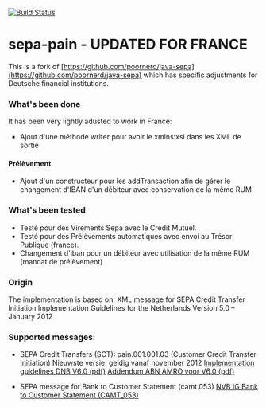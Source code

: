 [![Build Status](https://travis-ci.com/m4nu56/java-sepa.svg?branch=master)](https://travis-ci.com/m4nu56/java-sepa)

# sepa-pain - UPDATED FOR FRANCE

This is a fork of [https://github.com/poornerd/java-sepa](https://github.com/poornerd/java-sepa) which has specific adjustments for Deutsche financial institutions.

### What's been done
It has been very lightly adusted to work in France:
* Ajout d'une méthode writer pour avoir le xmlns:xsi dans les XML de sortie

#### Prélèvement
* Ajout d'un constructeur pour les addTransaction afin de gérer le changement d'IBAN d'un débiteur avec conservation de la même RUM


### What's been tested
* Testé pour des Virements Sepa avec le Crédit Mutuel. 
* Testé pour des Prélèvements automatiques avec envoi au Trésor Publique (france). 
* Changement d'iban pour un débiteur avec utilisation de la même RUM (mandat de prélèvement)

### Origin
The implementation is based on:
XML message for SEPA Credit Transfer Initiation Implementation Guidelines for the Netherlands
Version 5.0 – January 2012

### Supported messages:
* SEPA Credit Transfers (SCT): pain.001.001.03  (Customer Credit Transfer Initiation)
  Nieuwste versie: geldig vanaf november 2012
  [Implementation guidelines DNB V6.0 (pdf)](http://www.abnamro.nl/nl/images/Generiek/PDFs/020_Zakelijk/01_Betalingsverkeer/Betaalvereniging_IG_SEPA_Credit_Transfer_6-0.pdf)
  [Addendum ABN AMRO voor V6.0 (pdf)](http://www.abnamro.nl/nl/images/Generiek/PDFs/020_Zakelijk/01_Betalingsverkeer/Addendum_on_the_XML_Message_for_SEPA_Credit_Transfer_Initiation_version_6-0.pdf)

* SEPA message for Bank to Customer Statement (camt.053)
  [NVB IG Bank to Customer Statement (CAMT_053)](http://www.abnamro.nl/nl/images/Generiek/PDFs/020_Zakelijk/01_Betalingsverkeer/NVB_IG_Bank_to_Customer_Statement_\(CAMT_053\)_v0_99_final.pdf)

